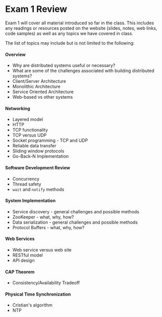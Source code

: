Exam 1 Review
=============

Exam 1 will cover all material introduced so far in the class. This includes any readings or resources posted on the website (slides, notes, web links, code samples) as well as any topics we have covered in class.

The list of topics may include but is not limited to the following:

#### Overview

- Why are distributed systems useful or necessary?
- What are some of the challenges associated with building distributed systems?
- Client/Server Architecture
- Monolithic Architecture
- Service Oriented Architecture
- Web-based vs other systems

#### Networking
- Layered model
- HTTP
- TCP functionality
- TCP versus UDP
- Socket programming - TCP and UDP
- Reliable data transfer
- Sliding window protocols
- Go-Back-N Implementation

#### Software Development Review
- Concurrency
- Thread safety
- `wait` and `notify` methods

#### System Implementation
- Service discovery - general challenges and possible methods
- ZooKeeper - what, why, how?
- Data serialization - general challenges and possible methods 
- Protocol Buffers - what, why, how?

#### Web Services
- Web service versus web site
- RESTful model
- API design

#### CAP Theorem
- Consistency/Availability Tradeoff

#### Physical Time Synchronization
- Cristian's algorithm
- NTP

